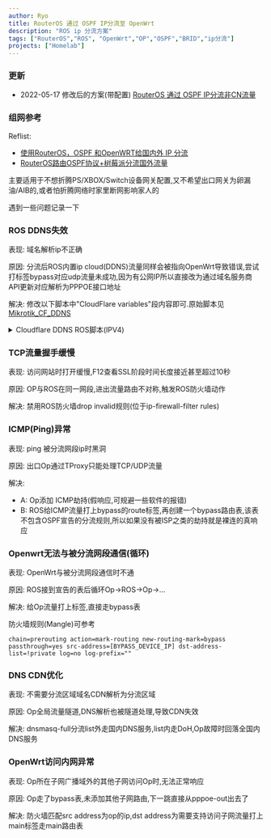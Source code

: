 ```yaml
---
author: Ryo
title: RouterOS 通过 OSPF IP分流至 OpenWrt
description: "ROS ip 分流方案"
tags: ["RouterOS","ROS", "OpenWrt","OP","OSPF","BRID","ip分流"]
projects: ["Homelab"]
---
```


### 更新
- 2022-05-17 修改后的方案(带配置) [RouterOS 通过 OSPF IP分流非CN流量](https://blog.9-ch.com/post/homelab-no-cn-routes/)

### 组网参考

Reflist:
- [使用RouterOS，OSPF 和OpenWRT给国内外 IP 分流](https://www.truenasscale.com/2021/12/13/195.html)
- [RouterOS路由OSPF协议+树莓派分流国外流量](https://www.kn1f4.com/news/767.html)

主要适用于不想折腾PS/XBOX/Switch设备网关配置,又不希望出口网关为卵漏油/AIB的,或者怕折腾网络时家里断网影响家人的

遇到一些问题记录一下

### ROS DDNS失效

表现: 域名解析ip不正确

原因: 分流后ROS内置ip cloud(DDNS)流量同样会被指向OpenWrt导致错误,尝试打标签bypass对应udp流量未成功,因为有公网IP所以直接改为通过域名服务商API更新对应解析为PPPOE接口地址

解决: 修改以下脚本中"CloudFlare variables"段内容即可.原始脚本见[Mikrotik_CF_DDNS](https://github.com/mike6715b/Mikrotik_CF_DDNS)

<details>
  <summary>Cloudflare DDNS ROS脚本(IPV4)</summary>
  
```
#########################################################################
#         ==================================================            #
#         $ Mikrotik RouterOS update script for CloudFlare $            #
#         ==================================================            #
#                                                                       #
# - You need a CloudFlare account & api key (look under settings),      #
#   a zone and A record in it                                           #
# - All variables in first section are obvious,                         #
#   except CFid and CFzoneid                                            #
# - Obtain CFzoneid from Cloudflare Dashboard,                          #
#   on Overview tab scroll down                                         # 
#   To obtain CFid use following command in any unix shell:             #
#    curl -X GET "https://api.cloudflare.com/client/v4/zones/YOUR_ZONE_ID/dns_records?name=YOUR_DOMAIN" -H "Authorization:Bearer $CFtkn" -H "Content-Type: application/json" | python -mjson.tool
# - You can use my Postman script to get those variables                #
# - Enable CFDebug if needed - it'll print some info to logs            #
# - Enable CFcloud if you don't get a public IP on interface            #
# - Put script under /system scripts giving "read,write,ftp" policy access.       #
#   For 6.29 and older "test" policy is also needed.                    #
# - Add script to /system scheduler using it's name in "on-event"       #
# - Requires at least RouterOS 6.44beta75 for multiple header support   #
#                                                                       #
#              Credits for Samuel Tegenfeldt, CC BY-SA 3.0              #
#                        Modified by kiler129                           #
#                        Modified by viritt                             #
#                        Modified by asuna                              #
#                        Modified by mike6715b                          #
#                                                                       #
#               Tested and working as of February 22, 2021              #
#########################################################################

################# CloudFlare variables #################
:local CFDebug "false"
:local CFcloud "false"

:global WANInterface "[YOUR_WAN_INTERFACE_NAME]"

:local CFdomain "[YOUR_DOMAIN]"

:local CFtkn "[YOUR_CF_TOKEN]"

:local CFzoneid "[YOUR_CF_ZONE_ID]"
:local CFid "[YOUR_CF_ID]"

:local CFrecordType ""
:set CFrecordType "A"

:local CFrecordTTL ""
:set CFrecordTTL "60"

#########################################################################
########################  DO NOT EDIT BELOW  ############################
#########################################################################

:log info "Updating $CFDomain ..."

################# Internal variables #################
:local previousIP ""
:global WANip ""

################# Build CF API Url (v4) #################
:local CFurl "https://api.cloudflare.com/client/v4/zones/"
:set CFurl ($CFurl . "$CFzoneid/dns_records/$CFid");
 
################# Get or set previous IP-variables #################
:if ($CFcloud = "true") do={
    :set WANip [/ip cloud get public-address]
};

:if ($CFcloud = "false") do={
    :local currentIP [/ip address get [/ip address find interface=$WANInterface ] address];
    :set WANip [:pick $currentIP 0 [:find $currentIP "/"]];
};

:if ([/file find name=ddns.tmp.txt] = "") do={
    :log error "No previous ip address file found, createing..."
    :set previousIP $WANip;
    :execute script=":put $WANip" file="ddns.tmp";
    :log info ("CF: Updating CF, setting $CFDomain = $WANip")
    /tool fetch http-method=put mode=https output=none url="$CFurl" http-header-field="Authorization:Bearer $CFtkn,content-type:application/json" http-data="{\"type\":\"$CFrecordType\",\"name\":\"$CFdomain\",\"ttl\":$CFrecordTTL,\"content\":\"$WANip\"}"
    :error message="No previous ip address file found."
} else={
    :if ( [/file get [/file find name=ddns.tmp.txt] size] > 0 ) do={ 
    :global content [/file get [/file find name="ddns.tmp.txt"] contents] ;
    :global contentLen [ :len $content ] ;  
    :global lineEnd 0;
    :global line "";
    :global lastEnd 0;   
            :set lineEnd [:find $content "\n" $lastEnd ] ;
            :set line [:pick $content $lastEnd $lineEnd] ;
            :set lastEnd ( $lineEnd + 1 ) ;   
            :if ( [:pick $line 0 1] != "#" ) do={   
                #:local previousIP [:pick $line 0 $lineEnd ]
                :set previousIP [:pick $line 0 $lineEnd ];
                :set previousIP [:pick $previousIP 0 [:find $previousIP "\r"]];
            }
    }
}

######## Write debug info to log #################
:if ($CFDebug = "true") do={
 :log info ("CF: hostname = $CFdomain")
 :log info ("CF: previousIP = $previousIP")
 :log info ("CF: currentIP = $currentIP")
 :log info ("CF: WANip = $WANip")
 :log info ("CF: CFurl = $CFurl&content=$WANip")
 :log info ("CF: Command = \"/tool fetch http-method=put mode=https url=\"$CFurl\" http-header-field="Authorization:Bearer $CFtkn,content-type:application/json" output=none http-data=\"{\"type\":\"$CFrecordType\",\"name\":\"$CFdomain\",\"ttl\":$CFrecordTTL,\"content\":\"$WANip\"}\"")
};
  
######## Compare and update CF if necessary #####
:if ($previousIP != $WANip) do={
 :log info ("CF: Updating CF, setting $CFDomain = $WANip")
 /tool fetch http-method=put mode=https url="$CFurl" http-header-field="Authorization:Bearer $CFtkn,content-type:application/json" output=none http-data="{\"type\":\"$CFrecordType\",\"name\":\"$CFdomain\",\"ttl\":$CFrecordTTL,\"content\":\"$WANip\"}"
 /ip dns cache flush
    :if ( [/file get [/file find name=ddns.tmp.txt] size] > 0 ) do={
        /file remove ddns.tmp.txt
        :execute script=":put $WANip" file="ddns.tmp"
    }
} else={
 :log info "CF: No Update Needed!"
}
```
</details>

### TCP流量握手缓慢

表现: 访问网站时打开缓慢,F12查看SSL阶段时间长度接近甚至超过10秒

原因: OP与ROS在同一网段,进出流量路由不对称,触发ROS防火墙动作

解决: 禁用ROS防火墙drop invalid规则(位于ip-firewall-filter rules)

### ICMP(Ping)异常

表现: ping 被分流网段ip时黑洞

原因: 出口Op通过TProxy只能处理TCP/UDP流量

解决:
- A: Op添加 ICMP劫持(假响应,可规避一些软件的报错)
- B: ROS给ICMP流量打上bypass的route标签,再创建一个bypass路由表,该表不包含OSPF宣告的分流规则,所以如果没有被ISP之类的劫持就是裸连的真响应

### Openwrt无法与被分流网段通信(循环)

表现: OpenWrt与被分流网段通信时不通

原因: ROS接到宣告的表后循环Op->ROS->Op->...

解决: 给Op流量打上标签,直接走bypass表

防火墙规则(Mangle)可参考

```
chain=prerouting action=mark-routing new-routing-mark=bypass passthrough=yes src-address=[BYPASS_DEVICE_IP] dst-address-list=!private log=no log-prefix=""
```

### DNS CDN优化

表现: 不需要分流区域域名CDN解析为分流区域

原因: Op全局流量隧道,DNS解析也被隧道处理,导致CDN失效

解决: dnsmasq-full分流list外走国内DNS服务,list内走DoH,Op故障时回落全国内DNS服务

### OpenWrt访问内网异常

表现: Op所在子网广播域外的其他子网访问Op时,无法正常响应

原因: Op走了bypass表,未添加其他子网路由,下一跳直接从pppoe-out出去了

解决: 防火墙匹配src address为op的ip,dst address为需要支持访问子网流量打上main标签走main路由表
